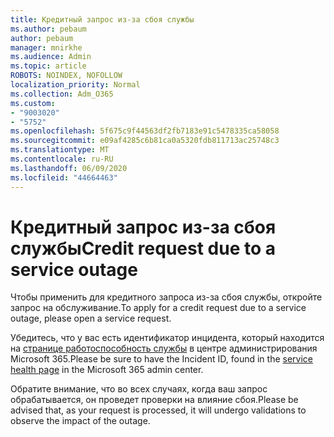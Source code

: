 ```yaml
---
title: Кредитный запрос из-за сбоя службы
ms.author: pebaum
author: pebaum
manager: mnirkhe
ms.audience: Admin
ms.topic: article
ROBOTS: NOINDEX, NOFOLLOW
localization_priority: Normal
ms.collection: Adm_O365
ms.custom:
- "9003020"
- "5752"
ms.openlocfilehash: 5f675c9f44563df2fb7183e91c5478335ca58058
ms.sourcegitcommit: e09af4285c6b81ca0a5320fdb811713ac25748c3
ms.translationtype: MT
ms.contentlocale: ru-RU
ms.lasthandoff: 06/09/2020
ms.locfileid: "44664463"
---
```

# <a name="credit-request-due-to-a-service-outage"></a><span data-ttu-id="f108f-102">Кредитный запрос из-за сбоя службы</span><span class="sxs-lookup"><span data-stu-id="f108f-102">Credit request due to a service outage</span></span>

<span data-ttu-id="f108f-103">Чтобы применить для кредитного запроса из-за сбоя службы, откройте запрос на обслуживание.</span><span class="sxs-lookup"><span data-stu-id="f108f-103">To apply for a credit request due to a service outage, please open a service request.</span></span>

<span data-ttu-id="f108f-104">Убедитесь, что у вас есть идентификатор инцидента, который находится на [странице работоспособность службы](https://docs.microsoft.com/office365/enterprise/view-service-health) в центре администрирования Microsoft 365.</span><span class="sxs-lookup"><span data-stu-id="f108f-104">Please be sure to have the Incident ID, found in the [service health page](https://docs.microsoft.com/office365/enterprise/view-service-health) in the Microsoft 365 admin center.</span></span>

<span data-ttu-id="f108f-105">Обратите внимание, что во всех случаях, когда ваш запрос обрабатывается, он проведет проверки на влияние сбоя.</span><span class="sxs-lookup"><span data-stu-id="f108f-105">Please be advised that, as your request is processed, it will undergo validations to observe the impact of the outage.</span></span>
